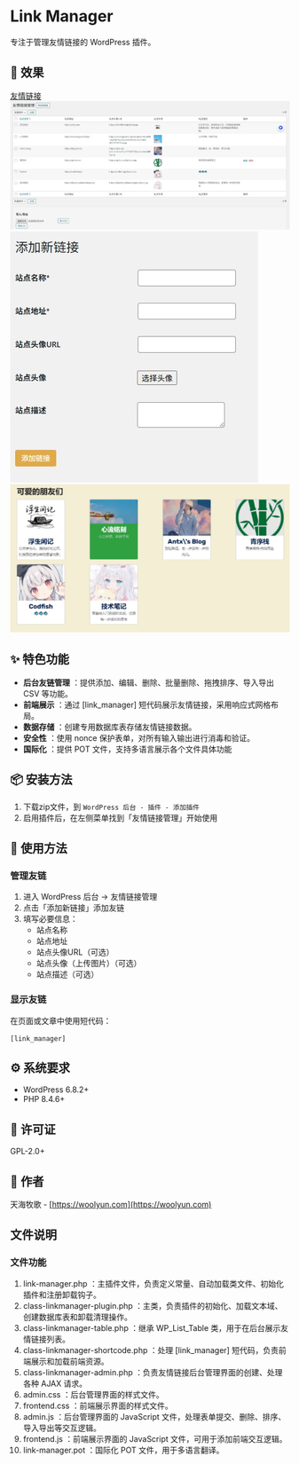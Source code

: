 # Link Manager

专注于管理友情链接的 WordPress 插件。

## 🌁 效果
[友情链接](https://woolyun.com/friends-links/)
![后台图1](https://github.com/citihu/link-manager/blob/main/link-manager/%E5%90%8E%E5%8F%B0%E5%9B%BE1.JPG)
![后台图2](https://github.com/citihu/link-manager/blob/main/link-manager/%E5%90%8E%E5%8F%B0%E5%9B%BE2.JPG)
![效果图](https://github.com/citihu/link-manager/blob/main/link-manager/%E6%95%88%E6%9E%9C%E5%9B%BE.JPG)

## ✨ 特色功能

- **后台友链管理** ：提供添加、编辑、删除、批量删除、拖拽排序、导入导出 CSV 等功能。
- **前端展示** ：通过 [link_manager] 短代码展示友情链接，采用响应式网格布局。
- **数据存储** ：创建专用数据库表存储友情链接数据。
- **安全性** ：使用 nonce 保护表单，对所有输入输出进行消毒和验证。
- **国际化** ：提供 POT 文件，支持多语言展示各个文件具体功能

## 📦 安装方法

1. 下载zip文件，到 `WordPress 后台 - 插件 - 添加插件`
2. 启用插件后，在左侧菜单找到「友情链接管理」开始使用

## 🚀 使用方法

### 管理友链

1. 进入 WordPress 后台 → 友情链接管理
2. 点击「添加新链接」添加友链
3. 填写必要信息：
   - 站点名称
   - 站点地址
   - 站点头像URL（可选）
   - 站点头像（上传图片）（可选）
   - 站点描述（可选）

### 显示友链

在页面或文章中使用短代码：

```
[link_manager]
```
## ⚙️ 系统要求

- WordPress 6.8.2+
- PHP 8.4.6+

## 📄 许可证

GPL-2.0+

## 👨 作者

天海牧歌 - [https://woolyun.com](https://woolyun.com)

## 文件说明
### 文件功能
1. link-manager.php ：主插件文件，负责定义常量、自动加载类文件、初始化插件和注册卸载钩子。
2. class-linkmanager-plugin.php ：主类，负责插件的初始化、加载文本域、创建数据库表和卸载清理操作。
3. class-linkmanager-table.php ：继承 WP_List_Table 类，用于在后台展示友情链接列表。
4. class-linkmanager-shortcode.php ：处理 [link_manager] 短代码，负责前端展示和加载前端资源。
5. class-linkmanager-admin.php ：负责友情链接后台管理界面的创建、处理各种 AJAX 请求。
6. admin.css ：后台管理界面的样式文件。
7. frontend.css ：前端展示界面的样式文件。
8. admin.js ：后台管理界面的 JavaScript 文件，处理表单提交、删除、排序、导入导出等交互逻辑。
9. frontend.js ：前端展示界面的 JavaScript 文件，可用于添加前端交互逻辑。
10. link-manager.pot ：国际化 POT 文件，用于多语言翻译。


